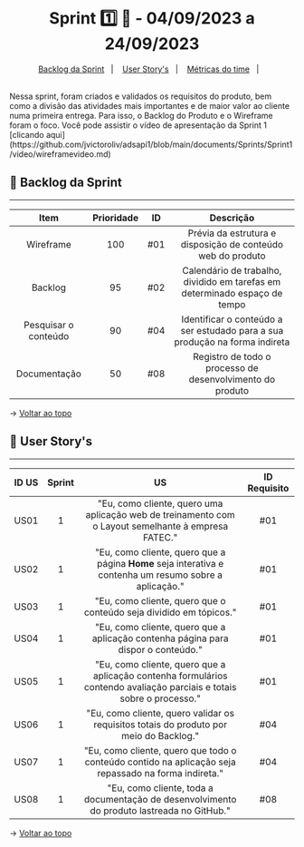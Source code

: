 <span id="topo">

<h1 align="center">Sprint 1️⃣ 🏃 - 04/09/2023 a 24/09/2023</h1>
<p align="center">
    <a href="#backlog">Backlog da Sprint</a> &nbsp |&nbsp &nbsp
    <a href="#userstory">User Story's</a> &nbsp |&nbsp &nbsp
    <a href="#metricas">Métricas do time</a> &nbsp |&nbsp &nbsp
</p>
<br>
Nessa sprint, foram criados e validados os requisitos do produto, bem como a divisão das atividades mais importantes e de maior valor ao cliente numa primeira entrega. Para isso, o Backlog do Produto e o Wireframe foram o foco. Você pode assistir o vídeo de apresentação da Sprint 1 
[clicando aqui](https://github.com/jvictoroliv/adsapi1/blob/main/documents/Sprints/Sprint1/video/wireframevideo.md)
<br>

<span id="backlog">

## 📨 Backlog da Sprint
<hr>

| Item | Prioridade|ID                                                                                                                                                                                                                               | Descrição | 
|:-------:|:--------:|:----------------------------------------------------------------------------------------------------------------------------------------------------------------------------------------------------------------------------------:|:-----------------------:|
| Wireframe  | 100      | #01 | Prévia da estrutura e disposição de conteúdo web do produto
| Backlog    | 95      | #02 | Calendário de trabalho, dividido em tarefas em determinado espaço de tempo
| Pesquisar o conteúdo  | 90      | #04 | Identificar o conteúdo a ser estudado para a sua produção na forma indireta
| Documentação  | 50      | #08 | Registro de todo o processo de desenvolvimento do produto

→ [Voltar ao topo](#topo)

<span id="userstory">

## 👥 User Story's 
<hr>


| ID US | Sprint | US                                                                                                                                                                                                                               | ID Requisito          |
|:-------:|:--------:|:----------------------------------------------------------------------------------------------------------------------------------------------------------------------------------------------------------------------------------:|:-----------------------:|
| US01  | 1      | "Eu, como cliente, quero uma aplicação web de treinamento com o Layout semelhante à empresa FATEC."                                                                                                                                      |  #01                  |
| US02  | 1      | "Eu, como cliente, quero que a página **Home** seja interativa e contenha um resumo sobre a aplicação."                                                                    |  #01                  |
| US03  | 1      | "Eu, como cliente, quero que o conteúdo seja dividido em tópicos."                                                                           |  #01                  |
| US04  | 1      | "Eu, como cliente, quero que a aplicação contenha página para dispor o conteúdo."                                          |  #01                  |
| US05  | 1      | "Eu, como cliente, quero que a aplicação contenha formulários contendo avaliação parciais e totais sobre o processo."                                                        |  #01                  |
| US06  | 1      | "Eu, como cliente, quero validar os requisitos totais do produto por meio do Backlog."                                            |  #04                  |
| US07  | 1      | "Eu, como cliente, quero que todo o conteúdo contido na aplicação seja repassado na forma indireta."                        |  #04                  |
| US08  | 1     | "Eu, como cliente, toda a documentação de desenvolvimento do produto lastreada no GitHub."                        |  #08                  |


→ [Voltar ao topo](#topo)
